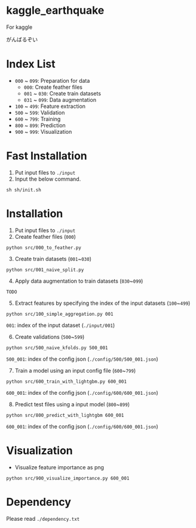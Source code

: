 # kaggle_earthquake
For kaggle

がんばるぞい

# Index List

- `000` ~ `099`: Preparation for data
    - `000`: Create feather files
    - `001` ~ `030`: Create train datasets
    - `031` ~ `099`: Data augmentation
- `100` ~ `499`: Feature extraction
- `500` ~ `599`: Validation
- `600` ~ `799`: Training
- `800` ~ `899`: Prediction
- `900` ~ `999`: Visualization

# Fast Installation

1. Put input files to `./input`
2. Input the below command.

```
sh sh/init.sh
```

# Installation

1. Put input files to `./input`
2. Create feather files (`000`)

```
python src/000_to_feather.py
```

3. Create train datasets (`001`~`030`)

```
python src/001_naive_split.py
```

4. Apply data augmentation to train datasets (`030`~`099`)

```
TODO
```

5. Extract features by specifying the index of the input datasets (`100`~`499`)

```
python src/100_simple_aggregation.py 001
```

`001`: index of the input dataset (`./input/001`)

6. Create validations (`500`~`599`)

```
python src/500_naive_kfolds.py 500_001
```

`500_001`: index of the config json (`./config/500/500_001.json`)

7. Train a model using an input config file (`600`~`799`)

```
python src/600_train_with_lightgbm.py 600_001
```

`600_001`: index of the config json (`./config/600/600_001.json`)

8. Predict test files using a input model (`800`~`899`)

```
python src/800_predict_with_lightgbm 600_001
```

`600_001`: index of the config json (`./config/600/600_001.json`)

# Visualization

- Visualize feature importance as png

```
python src/900_visualize_importance.py 600_001
```

# Dependency

Please read `./dependency.txt`
